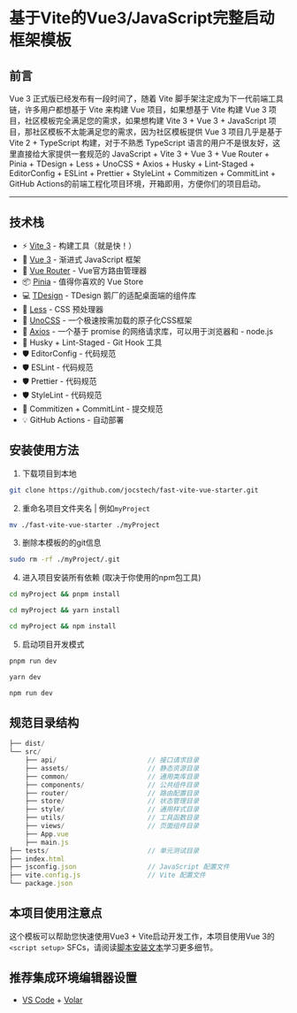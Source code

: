 # 基于Vite的Vue3/JavaScript完整启动框架模板

## 前言

Vue 3 正式版已经发布有一段时间了，随着 Vite 脚手架注定成为下一代前端工具链，许多用户都想基于 Vite 来构建 Vue 项目，如果想基于 Vite 构建 Vue 3 项目，社区模板完全满足您的需求，如果想构建 Vite 3 + Vue 3 + JavaScript 项目，那社区模板不太能满足您的需求，因为社区模板提供 Vue 3 项目几乎是基于 Vite 2 + TypeScript 构建，对于不熟悉 TypeScript 语言的用户不是很友好，这里直接给大家提供一套规范的 JavaScript + Vite 3 + Vue 3 + Vue Router + Pinia + TDesign + Less + UnoCSS + Axios + Husky + Lint-Staged + EditorConfig + ESLint + Prettier + StyleLint + Commitizen + CommitLint + GitHub Actions的前端工程化项目环境，开箱即用，方便你们的项目启动。

---

## 技术栈

- ⚡️ [Vite 3](https://github.com/vitejs/vite) - 构建工具（就是快！）
- 🖖 [Vue 3](https://github.com/vuejs/core) - 渐进式 JavaScript 框架
- 🚦 [Vue Router](https://github.com/vuejs/vue-router) - Vue官方路由管理器
- 📦 [Pinia](https://github.com/vuejs/pinia) - 值得你喜欢的 Vue Store
- 💻 [TDesign](https://github.com/Tencent/tdesign-vue-next) - TDesign 鹅厂的适配桌面端的组件库
- 🎨 [Less](https://github.com/sass/sass) - CSS 预处理器
- 🎨 [UnoCSS](https://github.com/unocss/unocss) - 一个极速按需加载的原子化CSS框架
- 🔗 [Axios](https://github.com/axios/axios) - 一个基于 promise 的网络请求库，可以用于浏览器和 - node.js
- 🧰 Husky + Lint-Staged - Git Hook 工具
- 🛡️ EditorConfig - 代码规范
- 🛡️ ESLint - 代码规范
- 🛡️ Prettier - 代码规范
- 🛡️ StyleLint - 代码规范
- 🔨 Commitizen + CommitLint - 提交规范
- 💡 GitHub Actions - 自动部署

## 安装使用方法

1. 下载项目到本地

```bash
git clone https://github.com/jocstech/fast-vite-vue-starter.git
```

2. 重命名项目文件夹名 | 例如`myProject`

```bash
mv ./fast-vite-vue-starter ./myProject
```

3. 删除本模板的的git信息

```bash
sudo rm -rf ./myProject/.git
```

4. 进入项目安装所有依赖 (取决于你使用的npm包工具)

```bash
cd myProject && pnpm install
```

```bash
cd myProject && yarn install
```

```bash
cd myProject && npm install
```

5. 启动项目开发模式

```bash
pnpm run dev
```

```bash
yarn dev
```

```bash
npm run dev
```

## 规范目录结构

```ts
├── dist/
└── src/
    ├── api/                       // 接口请求目录
    ├── assets/                    // 静态资源目录
    ├── common/                    // 通用类库目录
    ├── components/                // 公共组件目录
    ├── router/                    // 路由配置目录
    ├── store/                     // 状态管理目录
    ├── style/                     // 通用样式目录
    ├── utils/                     // 工具函数目录
    ├── views/                     // 页面组件目录
    ├── App.vue
    ├── main.js
├── tests/                         // 单元测试目录
├── index.html
├── jsconfig.json                  // JavaScript 配置文件
├── vite.config.js                 // Vite 配置文件
└── package.json
```

## 本项目使用注意点

这个模板可以帮助您快速使用Vue3 + Vite启动开发工作，本项目使用Vue 3的 `<script setup>` SFCs，请阅读[脚本安装文本](https://v3.vuejs.org/api/sfc-script-setup.html#sfc-script-setup)学习更多细节。

## 推荐集成环境编辑器设置

- [VS Code](https://code.visualstudio.com/) + [Volar](https://marketplace.visualstudio.com/items?itemName=Vue.volar)

